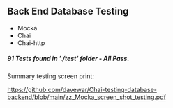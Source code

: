## Back End Database Testing

- Mocka
- Chai
- Chai-http

##### 91 Tests found in './test' folder - All Pass.

Summary testing screen print:

https://github.com/davewar/Chai-testing-database-backend/blob/main/zz_Mocka_screen_shot_testing.pdf
